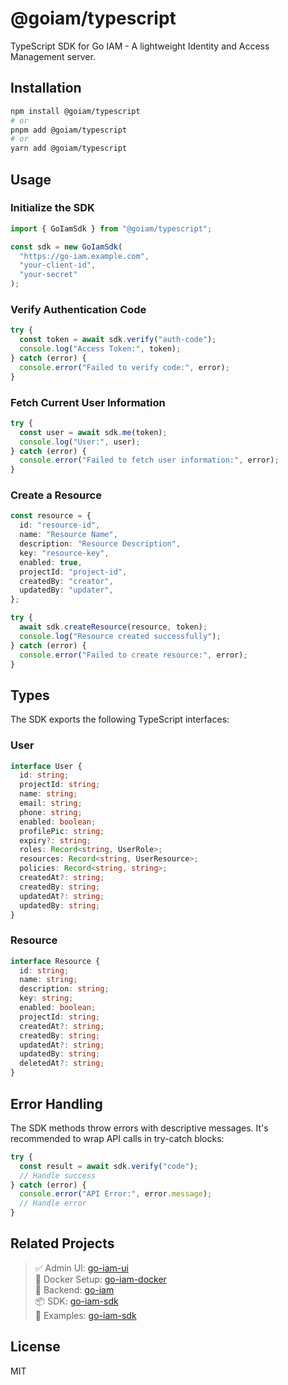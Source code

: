 # @goiam/typescript

TypeScript SDK for Go IAM - A lightweight Identity and Access Management server.

## Installation

```bash
npm install @goiam/typescript
# or
pnpm add @goiam/typescript
# or
yarn add @goiam/typescript
```

## Usage

### Initialize the SDK

```typescript
import { GoIamSdk } from "@goiam/typescript";

const sdk = new GoIamSdk(
  "https://go-iam.example.com",
  "your-client-id",
  "your-secret"
);
```

### Verify Authentication Code

```typescript
try {
  const token = await sdk.verify("auth-code");
  console.log("Access Token:", token);
} catch (error) {
  console.error("Failed to verify code:", error);
}
```

### Fetch Current User Information

```typescript
try {
  const user = await sdk.me(token);
  console.log("User:", user);
} catch (error) {
  console.error("Failed to fetch user information:", error);
}
```

### Create a Resource

```typescript
const resource = {
  id: "resource-id",
  name: "Resource Name",
  description: "Resource Description",
  key: "resource-key",
  enabled: true,
  projectId: "project-id",
  createdBy: "creator",
  updatedBy: "updater",
};

try {
  await sdk.createResource(resource, token);
  console.log("Resource created successfully");
} catch (error) {
  console.error("Failed to create resource:", error);
}
```

## Types

The SDK exports the following TypeScript interfaces:

### User

```typescript
interface User {
  id: string;
  projectId: string;
  name: string;
  email: string;
  phone: string;
  enabled: boolean;
  profilePic: string;
  expiry?: string;
  roles: Record<string, UserRole>;
  resources: Record<string, UserResource>;
  policies: Record<string, string>;
  createdAt?: string;
  createdBy: string;
  updatedAt?: string;
  updatedBy: string;
}
```

### Resource

```typescript
interface Resource {
  id: string;
  name: string;
  description: string;
  key: string;
  enabled: boolean;
  projectId: string;
  createdAt?: string;
  createdBy: string;
  updatedAt?: string;
  updatedBy: string;
  deletedAt?: string;
}
```

## Error Handling

The SDK methods throw errors with descriptive messages. It's recommended to wrap API calls in try-catch blocks:

```typescript
try {
  const result = await sdk.verify("code");
  // Handle success
} catch (error) {
  console.error("API Error:", error.message);
  // Handle error
}
```

## Related Projects

> ✅ Admin UI: [go-iam-ui](https://github.com/melvinodsa/go-iam-ui)  
> 🐳 Docker Setup: [go-iam-docker](https://github.com/melvinodsa/go-iam-docker)  
> 🔐 Backend: [go-iam](https://github.com/melvinodsa/go-iam)  
> 📦 SDK: [go-iam-sdk](https://github.com/melvinodsa/go-iam-sdk)  
> 🚀 Examples: [go-iam-sdk](https://github.com/melvinodsa/go-iam-examples)

## License

MIT
